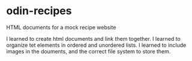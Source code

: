 # odin-recipes
HTML documents for a mock recipe website

I learned to create html documents and link them together. I learned to organize tet elements in ordered and unordered lists. I learned to include images in the douments, and the correct file system to store them.

